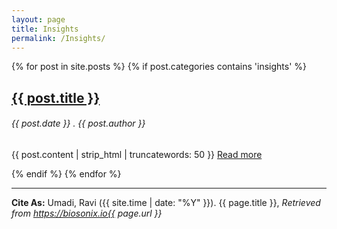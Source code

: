 ```yaml
---
layout: page
title: Insights
permalink: /Insights/
---
```

{% for post in site.posts %}
  {% if post.categories contains 'insights' %}
  <h2><a href="{{ post.url }}">{{ post.title }}</a></h2>
  <h6> {{ post.date }} . {{ post.author }} </h6>
  <p>{{ post.content | strip_html | truncatewords: 50 }} <a href="{{ post.url }}">Read more</a></p>
  {% endif %}
{% endfor %}


-----------
**Cite As:**  Umadi, Ravi ({{ site.time | date: "%Y" }}). {{ page.title }},  _Retrieved from https://biosonix.io{{ page.url }}_
